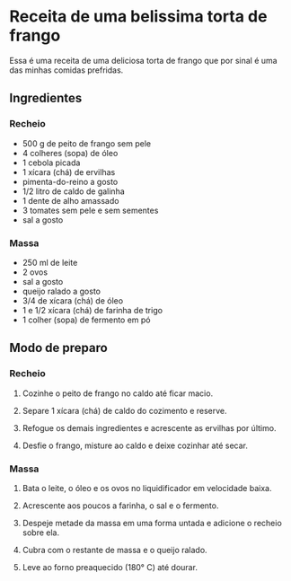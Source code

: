 # Receita de uma belissima torta de frango

Essa é uma receita de uma deliciosa torta de frango que por sinal é uma das minhas comidas prefridas.

## Ingredientes

### Recheio

* 500 g de peito de frango sem pele
* 4 colheres (sopa) de óleo
* 1 cebola picada
* 1 xícara (chá) de ervilhas
* pimenta-do-reino a gosto
* 1/2 litro de caldo de galinha
* 1 dente de alho amassado
* 3 tomates sem pele e sem sementes
* sal a gosto

### Massa

* 250 ml de leite
* 2 ovos
* sal a gosto
* queijo ralado a gosto
* 3/4 de xícara (chá) de óleo
* 1 e 1/2 xícara (chá) de farinha de trigo
* 1 colher (sopa) de fermento em pó

## Modo de preparo

### Recheio

1. Cozinhe o peito de frango no caldo até ficar macio.

1. Separe 1 xícara (chá) de caldo do cozimento e reserve.

1. Refogue os demais ingredientes e acrescente as ervilhas por último.

1. Desfie o frango, misture ao caldo e deixe cozinhar até secar.

### Massa

1. Bata o leite, o óleo e os ovos no liquidificador em velocidade baixa.

1. Acrescente aos poucos a farinha, o sal e o fermento.

1. Despeje metade da massa em uma forma untada e adicione o recheio sobre ela.

1. Cubra com o restante de massa e o queijo ralado.

1. Leve ao forno preaquecido (180° C) até dourar.


